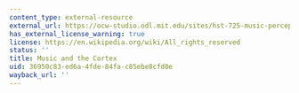 ```yaml
---
content_type: external-resource
external_url: https://ocw-studio.odl.mit.edu/sites/hst-725-music-perception-and-cognition-spring-2009/type/page/edit/da4d9c64-54ac-2506-d73b-5ed1c5d32f0b/#a12
has_external_license_warning: true
license: https://en.wikipedia.org/wiki/All_rights_reserved
status: ''
title: Music and the Cortex
uid: 36950c83-ed6a-4fde-84fa-c85ebe8cfd0e
wayback_url: ''
---
```

